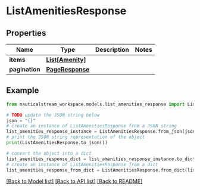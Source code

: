 # ListAmenitiesResponse


## Properties

Name | Type | Description | Notes
------------ | ------------- | ------------- | -------------
**items** | [**List[Amenity]**](Amenity.md) |  | 
**pagination** | [**PageResponse**](PageResponse.md) |  | 

## Example

```python
from nauticalstream_workspace.models.list_amenities_response import ListAmenitiesResponse

# TODO update the JSON string below
json = "{}"
# create an instance of ListAmenitiesResponse from a JSON string
list_amenities_response_instance = ListAmenitiesResponse.from_json(json)
# print the JSON string representation of the object
print(ListAmenitiesResponse.to_json())

# convert the object into a dict
list_amenities_response_dict = list_amenities_response_instance.to_dict()
# create an instance of ListAmenitiesResponse from a dict
list_amenities_response_from_dict = ListAmenitiesResponse.from_dict(list_amenities_response_dict)
```
[[Back to Model list]](../README.md#documentation-for-models) [[Back to API list]](../README.md#documentation-for-api-endpoints) [[Back to README]](../README.md)


